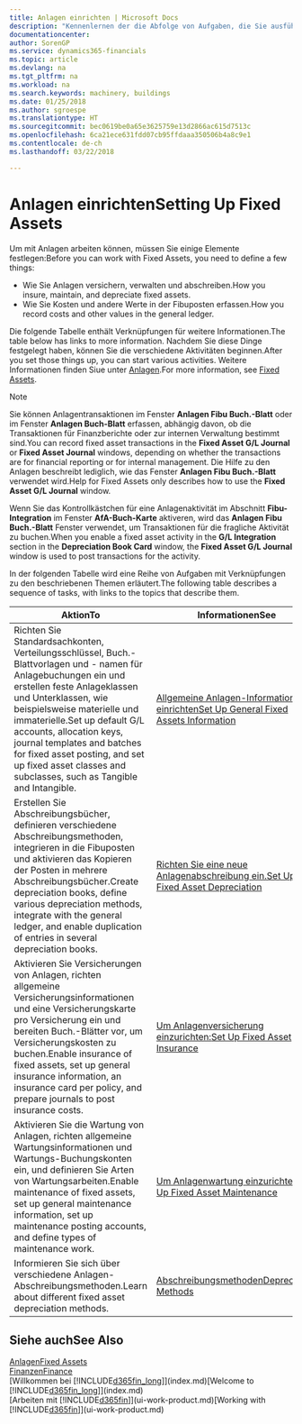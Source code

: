 ```yaml
---
title: Anlagen einrichten | Microsoft Docs
description: "Kennenlernen der die Abfolge von Aufgaben, die Sie ausführen müssen, um Anlagen einzurichten, wie Arbeitsplätze oder Gebäude."
documentationcenter: 
author: SorenGP
ms.service: dynamics365-financials
ms.topic: article
ms.devlang: na
ms.tgt_pltfrm: na
ms.workload: na
ms.search.keywords: machinery, buildings
ms.date: 01/25/2018
ms.author: sgroespe
ms.translationtype: HT
ms.sourcegitcommit: bec0619be0a65e3625759e13d2866ac615d7513c
ms.openlocfilehash: 6ca21ece631fdd07cb95ffdaaa350506b4a8c9e1
ms.contentlocale: de-ch
ms.lasthandoff: 03/22/2018

---
```

# <a name="setting-up-fixed-assets"></a><span data-ttu-id="cab56-103">Anlagen einrichten</span><span class="sxs-lookup"><span data-stu-id="cab56-103">Setting Up Fixed Assets</span></span>
<span data-ttu-id="cab56-104">Um mit Anlagen arbeiten können, müssen Sie einige Elemente festlegen:</span><span class="sxs-lookup"><span data-stu-id="cab56-104">Before you can work with Fixed Assets, you need to define a few things:</span></span>  

* <span data-ttu-id="cab56-105">Wie Sie Anlagen versichern, verwalten und abschreiben.</span><span class="sxs-lookup"><span data-stu-id="cab56-105">How you insure, maintain, and depreciate fixed assets.</span></span>  
* <span data-ttu-id="cab56-106">Wie Sie Kosten und andere Werte in der Fibuposten erfassen.</span><span class="sxs-lookup"><span data-stu-id="cab56-106">How you record costs and other values in the general ledger.</span></span>  

<span data-ttu-id="cab56-107">Die folgende Tabelle enthält Verknüpfungen für weitere Informationen.</span><span class="sxs-lookup"><span data-stu-id="cab56-107">The table below has links to more information.</span></span> <span data-ttu-id="cab56-108">Nachdem Sie diese Dinge festgelegt haben, können Sie die verschiedene Aktivitäten beginnen.</span><span class="sxs-lookup"><span data-stu-id="cab56-108">After you set those things up, you can start various activities.</span></span> <span data-ttu-id="cab56-109">Weitere Informationen finden Siue unter [Anlagen](fa-manage.md).</span><span class="sxs-lookup"><span data-stu-id="cab56-109">For more information, see [Fixed Assets](fa-manage.md).</span></span>  

> [!NOTE]  
>   <span data-ttu-id="cab56-110">Sie können Anlagentransaktionen im Fenster **Anlagen Fibu Buch.-Blatt** oder im Fenster **Anlagen Buch-Blatt** erfassen, abhängig davon, ob die Transaktionen für Finanzberichte oder zur internen Verwaltung bestimmt sind.</span><span class="sxs-lookup"><span data-stu-id="cab56-110">You can record fixed asset transactions in the **Fixed Asset G/L Journal** or **Fixed Asset Journal** windows, depending on whether the transactions are for financial reporting or for internal management.</span></span> <span data-ttu-id="cab56-111">Die Hilfe zu den Anlagen beschreibt lediglich, wie das Fenster **Anlagen Fibu Buch.-Blatt** verwendet wird.</span><span class="sxs-lookup"><span data-stu-id="cab56-111">Help for Fixed Assets only describes how to use the **Fixed Asset G/L Journal** window.</span></span>  

<span data-ttu-id="cab56-112">Wenn Sie das Kontrollkästchen für eine Anlagenaktivität im Abschnitt **Fibu-Integration** im Fenster **AfA-Buch-Karte** aktiveren, wird das **Anlagen Fibu Buch.-Blatt** Fenster verwendet, um Transaktionen für die fragliche Aktivität zu buchen.</span><span class="sxs-lookup"><span data-stu-id="cab56-112">When you enable a fixed asset activity in the **G/L Integration** section in the **Depreciation Book Card** window, the **Fixed Asset G/L Journal** window is used to post transactions for the activity.</span></span>

<span data-ttu-id="cab56-113">In der folgenden Tabelle wird eine Reihe von Aufgaben mit Verknüpfungen zu den beschriebenen Themen erläutert.</span><span class="sxs-lookup"><span data-stu-id="cab56-113">The following table describes a sequence of tasks, with links to the topics that describe them.</span></span>  

| <span data-ttu-id="cab56-114">Aktion</span><span class="sxs-lookup"><span data-stu-id="cab56-114">To</span></span> | <span data-ttu-id="cab56-115">Informationen</span><span class="sxs-lookup"><span data-stu-id="cab56-115">See</span></span> |
| --- | --- |
| <span data-ttu-id="cab56-116">Richten Sie Standardsachkonten, Verteilungsschlüssel, Buch.-Blattvorlagen und - namen für Anlagebuchungen ein und erstellen feste Anlageklassen und Unterklassen, wie beispielsweise materielle und immaterielle.</span><span class="sxs-lookup"><span data-stu-id="cab56-116">Set up default G/L accounts, allocation keys, journal templates and batches for fixed asset posting, and set up fixed asset classes and subclasses, such as Tangible and Intangible.</span></span> |[<span data-ttu-id="cab56-117">Allgemeine Anlagen-Informationen einrichten</span><span class="sxs-lookup"><span data-stu-id="cab56-117">Set Up General Fixed Assets Information</span></span>](fa-how-setup-general.md) |
| <span data-ttu-id="cab56-118">Erstellen Sie Abschreibungsbücher, definieren verschiedene Abschreibungsmethoden, integrieren in die Fibuposten und aktivieren das Kopieren der Posten in mehrere Abschreibungsbücher.</span><span class="sxs-lookup"><span data-stu-id="cab56-118">Create depreciation books, define various depreciation methods, integrate with the general ledger, and enable duplication of entries in several depreciation books.</span></span> |[<span data-ttu-id="cab56-119">Richten Sie eine neue Anlagenabschreibung ein.</span><span class="sxs-lookup"><span data-stu-id="cab56-119">Set Up Fixed Asset Depreciation</span></span>](fa-how-setup-depreciation.md) |
| <span data-ttu-id="cab56-120">Aktivieren Sie Versicherungen von Anlagen, richten allgemeine Versicherungsinformationen und eine Versicherungskarte pro Versicherung ein und bereiten Buch.-Blätter vor, um Versicherungskosten zu buchen.</span><span class="sxs-lookup"><span data-stu-id="cab56-120">Enable insurance of fixed assets, set up general insurance information, an insurance card per policy, and prepare journals to post insurance costs.</span></span> |[<span data-ttu-id="cab56-121">Um Anlagenversicherung einzurichten:</span><span class="sxs-lookup"><span data-stu-id="cab56-121">Set Up Fixed Asset Insurance</span></span>](fa-how-setup-insurance.md) |
| <span data-ttu-id="cab56-122">Aktivieren Sie die Wartung von Anlagen, richten allgemeine Wartungsinformationen und Wartungs-Buchungskonten ein, und definieren Sie Arten von Wartungsarbeiten.</span><span class="sxs-lookup"><span data-stu-id="cab56-122">Enable maintenance of fixed assets, set up general maintenance information, set up maintenance posting accounts, and define types of maintenance work.</span></span> |[<span data-ttu-id="cab56-123">Um Anlagenwartung einzurichten:</span><span class="sxs-lookup"><span data-stu-id="cab56-123">Set Up Fixed Asset Maintenance</span></span>](fa-how-setup-maintenance.md) |
| <span data-ttu-id="cab56-124">Informieren Sie sich über verschiedene Anlagen-Abschreibungsmethoden.</span><span class="sxs-lookup"><span data-stu-id="cab56-124">Learn about different fixed asset depreciation methods.</span></span> |[<span data-ttu-id="cab56-125">Abschreibungsmethoden</span><span class="sxs-lookup"><span data-stu-id="cab56-125">Depreciation Methods</span></span>](fa-depreciation-methods.md) |

## <a name="see-also"></a><span data-ttu-id="cab56-126">Siehe auch</span><span class="sxs-lookup"><span data-stu-id="cab56-126">See Also</span></span>
[<span data-ttu-id="cab56-127">Anlagen</span><span class="sxs-lookup"><span data-stu-id="cab56-127">Fixed Assets</span></span>](fa-manage.md)  
[<span data-ttu-id="cab56-128">Finanzen</span><span class="sxs-lookup"><span data-stu-id="cab56-128">Finance</span></span>](finance.md)  
<span data-ttu-id="cab56-129">[Willkommen bei [!INCLUDE[d365fin_long](includes/d365fin_long_md.md)]](index.md)</span><span class="sxs-lookup"><span data-stu-id="cab56-129">[Welcome to [!INCLUDE[d365fin_long](includes/d365fin_long_md.md)]](index.md)</span></span>  
<span data-ttu-id="cab56-130">[Arbeiten mit [!INCLUDE[d365fin](includes/d365fin_md.md)]](ui-work-product.md)</span><span class="sxs-lookup"><span data-stu-id="cab56-130">[Working with [!INCLUDE[d365fin](includes/d365fin_md.md)]](ui-work-product.md)</span></span>

